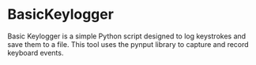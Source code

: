# BasicKeylogger
Basic Keylogger is a simple Python script designed to log keystrokes and save them to a file. This tool uses the pynput library to capture and record keyboard events.
